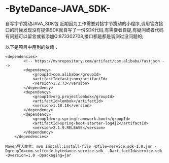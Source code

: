 # -ByteDance-JAVA_SDK-
自写字节跳动JAVA_SDK包
近期因为工作需要对接字节跳动的小程序,调用官方接口的时候发现没有提供SDK就自写了一份SDK代码,有需要者自提,有疑问或者代码有问题可以留言或者添加Q:873302708,接口都是都是调测过没问题的;

以下是项目中用到的依赖：

```
<dependencies>
        <!-- https://mvnrepository.com/artifact/com.alibaba/fastjson -->
        <dependency>
            <groupId>com.alibaba</groupId>
            <artifactId>fastjson</artifactId>
            <version>1.2.73</version>
        </dependency>
        <dependency>
            <groupId>org.projectlombok</groupId>
            <artifactId>lombok</artifactId>
            <version>1.18.18</version>
        </dependency>
        <dependency>
            <groupId>org.springframework.boot</groupId>
            <artifactId>spring-boot-starter-log4j2</artifactId>
            <version>2.1.9.RELEASE</version>
        </dependency>
    </dependencies> 
```
```
Maven导入命令: mvn install:install-file -Dfile=service.sdk-1.0.jar -DgroupId=com.selfcode.bytedance.service.sdk  -DartifactId=service.sdk -Dversion=1.0 -Dpackaging=jar
